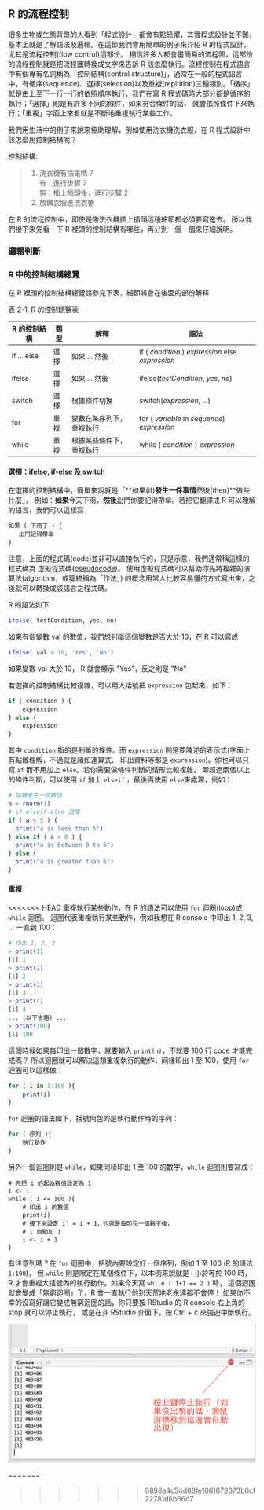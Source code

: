 ## R 的流程控制

很多生物或生態背景的人看到「程式設計」都會有點恐懼，其實程式設計並不難，基本上就是了解語法及邏輯。在這節我們會用簡單的例子來介紹 R 的程式設計，尤其是流程控制(flow control)這部份。
相信許多人都會畫簡易的流程圖，這部份的流程控制就是把流程圖轉換成文字來告訴 R 該怎麼執行。流程控制在程式語言中有個專有名詞稱為「控制結構(control structure)」，通常在一般的程式語言中，有循序(sequence)、選擇(selection)以及重複(repitition)三種類別。「循序」就是由上至下一行一行的依照順序執行，我們在寫 R 程式碼時大部分都是循序的執行；「選擇」則是有許多不同的條件，如果符合條件的話，
就會依照條件下來執行；「重複」字面上來看就是不斷地重複執行某些工作。

我們用生活中的例子來說來協助理解，例如使用洗衣機洗衣服，在 R 程式設計中該怎麼用控制結構呢？

控制結構:
> 1. 洗衣機有插電嗎？<br/>
>    有：進行步驟 2 <br/>
>    無：插上插頭後，進行步驟 2 <br/>
> 2. 放髒衣服進洗衣槽

在 R 的流程控制中，即使是像洗衣機插上插頭這種細節都必須要寫進去。
所以我們接下來先看一下 R 裡頭的控制結構有哪些，再分別一個一個來仔細說明。

### 邏輯判斷


### R 中的控制結構總覽

在 R 裡頭的控制結構總覽請參見下表，細節將會在後面的部份解釋

表 2-1. R 的控制總覽表

| R 的控制結構 | 類型  |  解釋                      | 語法          |
| ------------ | ----- | -------------------------- | ------------- |
| if ... else  | 選擇  | 如果 ... 然後              | if ( _condition_ ) _expression_ else _expression_|
| ifelse       | 選擇  | 如果 ... 然後              | ifelse(_testCondition_, _yes_, _no_) |
| switch       | 選擇  | 根據條件切換               | switch(_expression_, ...) |
| for          | 重複  | 變數在某序列下，重複執行   | for ( _variable_ in _sequence_) _expression_ |
| while        | 重複  | 根據某些條件下，重複執行   | while ( _condition_ ) _expression_ |


#### 選擇：ifelse, if-else 及 switch

在選擇的控制結構中，簡單來說就是「**如果(if)**發生一件事情**然後(then)**做些什麼」，
例如：**如果**今天下雨，**然後**出門你要記得帶傘。若把它翻譯成 R 可以理解的語言，我們可以這樣寫

```R
如果 ( 下雨了 ) {
   出門記得帶傘
}
```

注意，上面的程式碼(code)並非可以直接執行的，只是示意，我們通常稱這樣的程式碼為 虛擬程式碼([pseudocode](https://en.wikipedia.org/wiki/Pseudocode))。
使用虛擬程式碼可以幫助你先將複雜的演算法(algorithm，或籠統稱為「作法」)
的概念用常人比較容易懂的方式寫出來，之後就可以轉換成該語言之程式碼。

R 的語法如下:

```R
ifelse( testCondition, yes, no)

```
如果有個變數 val 的數值，我們想判斷這個變數是否大於 10，在 R 可以寫成
```R
ifelse( val > 10, 'Yes', 'No')
```
如果變數 val 大於 10， R 就會顯示 "Yes"，反之則是 "No"

若選擇的控制結構比較複雜，可以用大括號把 ```expression``` 包起來，如下：

```R
if ( condition ) {
    expression
} else {
    expression
}
```

其中 ```condition``` 指的是判斷的條件。而 ```expression``` 則是要陳述的表示式(字面上有點難理解，不過就是諸如運算式、
印出資料等都是 ```expression```)。你也可以只寫 ```if``` 而不用加上 ```else```。若你需要做條件判斷的情形比較複雜，
即超過兩個以上的條件判斷，可以使用 ```if``` 加上 ```elseif``` ，最後再使用 ```else```來處理，例如：

```R
# 隨機產生一個數值
a = rnorm(1)
# if-elseif-else 選擇
if ( a < 5 ) {
  print("a is less than 5")
} else if ( a > 0 ) {
  print("a is between 0 to 5")
} else {
  print("a is greater than 5")
}
```

#### 重複

<<<<<<< HEAD
重複執行某些動作，在 R 的語法可以使用 ```for``` 迴圈(loop)或 ```while``` 迴圈。
迴圈代表重複執行某些動作，例如我想在 R console 中印出 1, 2, 3, ... 一直到 100：

```R
# 印出 1, 2, 3
> print(1)
[1] 1
> print(2)
[1] 2
> print(3)
[1] 3
> print(4)
[1] 4
... (以下省略) ...
> print(100)
[1] 100
```

這個時候如果每印出一個數字，就要輸入 ```print(n)```，不就要 100 行 code 才能完成嗎？
所以迴圈就可以解決這類重複執行的動作，同樣印出 1 至 100，使用 ```for``` 迴圈可以這樣做：

```R
for ( i in 1:100 ){
    print(i)
}
```

```for``` 迴圈的語法如下，括號內包的是執行動作時的序列：

```R
for ( 序列 ){
    執行動作
}
```

另外一個迴圈則是 ```while```，如果同樣印出 1 至 100 的數字，```while``` 
迴圈則要寫成：

```
# 先把 i 的起始數值設定為 1
i <- 1
while ( i <= 100 ){
    # 印出 i 的數值
    print(i)
    # 接下來設定 i' = i + 1，也就是每印完一個數字後，
    # i 自動加 1
    i <- i + 1
}
```

有注意到嗎？在 ```for``` 迴圈中，括號內要設定好一個序列，例如 1 至 100 (R 的語法 ```1:100```)，
但 ```while``` 則是限定在某個條件下，以本例來說就是 i 小於等於 100 時，
R 才會重複大括號內的執行動作。如果今天寫 ```while ( 1+1 == 2 )``` 時，
這個迴圈就會變成「無窮迴圈」了，R 會一直執行他到天荒地老永遠都不會停！
如果你不幸的沒寫好讓它變成無窮迴圈的話，你只要按 RStudio 的 R console 右上角的 stop 就可以停止執行，
或是在非 RStudio 介面下，按 Ctrl + c 來強迫中斷執行。


![RStudio 停止執行 R Console 內的動作](img/RS_stop_exec.png)


=======
>>>>>>> 0898a4c54d88fe1661679373b0cf22781d8b66d7
